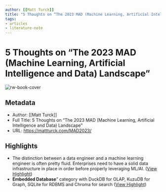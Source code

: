 ```yaml
---
author: [[Matt Turck]]
title: "5 Thoughts on “The 2023 MAD (Machine Learning, Artificial Intelligence and Data) Landscape”"
tags: 
- articles
- literature-note
---
```

# 5 Thoughts on “The 2023 MAD (Machine Learning, Artificial Intelligence and Data) Landscape”

![rw-book-cover](http://mattturck.com/wp-content/uploads/2023/02/firstmark-mad-landscape_orange-1.jpg)

## Metadata
- Author: [[Matt Turck]]
- Full Title: 5 Thoughts on “The 2023 MAD (Machine Learning, Artificial Intelligence and Data) Landscape”
- URL: https://mattturck.com/MAD2023/

## Highlights
- The distinction between a data engineer and a machine learning engineer is often pretty fluid. Enterprises need to have a solid data infrastructure in place in order before properly leveraging ML/AI. ([View Highlight](https://read.readwise.io/read/01gt6kk11c6hqt36h46pgh6h2g))
- **Embedded Database**” category with DuckDB for OLAP, KuzuDB for Graph, SQLite for RDBMS and Chroma for search ([View Highlight](https://read.readwise.io/read/01gt6kstq6k5xd1b7w6t1t2zmk))
